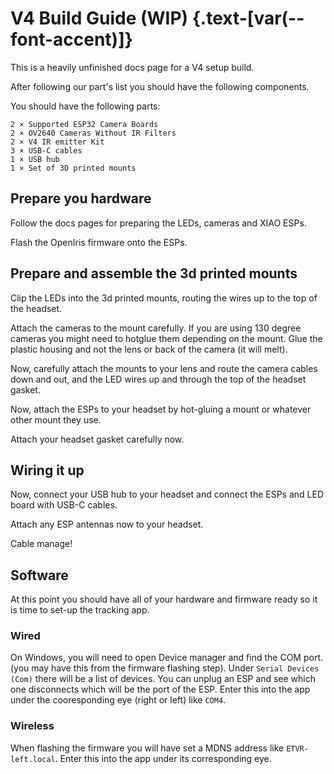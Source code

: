 <script setup>
import Alerts from '../../vue/alerts/Alerts.vue'
import CheckBoxList from '../../vue/CheckBoxList.vue'
import ImageCard from '../../vue/images/ImageComponent.vue'
import { RequiredHardware } from '../../static/req_hardware'
import { image_settings } from '../../static/image_settings'
import { alerts } from '../../static/alerts'
</script>


# V4 Build Guide (WIP) {.text-[var(--font-accent)]}
This is a heavily unfinished docs page for a V4 setup build.

After following our part's list you should have the following components.



You should have the following parts:

    2 × Supported ESP32 Camera Boards
    2 × OV2640 Cameras Without IR Filters
    2 × V4 IR emitter Kit
    3 × USB-C cables
    1 × USB hub
    1 × Set of 3D printed mounts


## Prepare you hardware
Follow the docs pages for preparing the LEDs, cameras and XIAO ESPs. 

Flash the OpenIris firmware onto the ESPs.

## Prepare and assemble the 3d printed mounts
Clip the LEDs into the 3d printed mounts, routing the wires up to the top of the headset.

Attach the cameras to the mount carefully. If you are using 130 degree cameras you might need to hotglue them depending on the mount. Glue the plastic housing and not the lens or back of the camera (it will melt).

Now, carefully attach the mounts to your lens and route the camera cables down and out, and the LED wires up and through the top of the headset gasket.

Now, attach the ESPs to your headset by hot-gluing a mount or whatever other mount they use.

Attach your headset gasket carefully now.

## Wiring it up
Now, connect your USB hub to your headset and connect the ESPs and LED board with USB-C cables.

Attach any ESP antennas now to your headset.

Cable manage!

## Software
At this point you should have all of your hardware and firmware ready so it is time to set-up the tracking app.

### Wired
On Windows, you will need to open Device manager and find the COM port. (you may have this from the firmware flashing step). Under `Serial Devices (Com)` there will be a list of devices. You can unplug an ESP and see which one disconnects which will be the port of the ESP. Enter this into the app under the cooresponding eye (right or left) like `COM4`.

### Wireless
When flashing the firmware you will have set a MDNS address like `ETVR-left.local`. Enter this into the app under its corresponding eye.